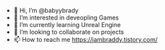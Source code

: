 - 👋 Hi, I’m @babyybrady
- 👀 I’m interested in deveopling Games
- 🌱 I’m currently learning Unreal Engine
- 💞️ I’m looking to collaborate on projects
- 📫 How to reach me https://iambraddy.tistory.com/

<!---
babyybrady/babyybrady is a ✨ special ✨ repository because its `README.md` (this file) appears on your GitHub profile.
You can click the Preview link to take a look at your changes.
--->
